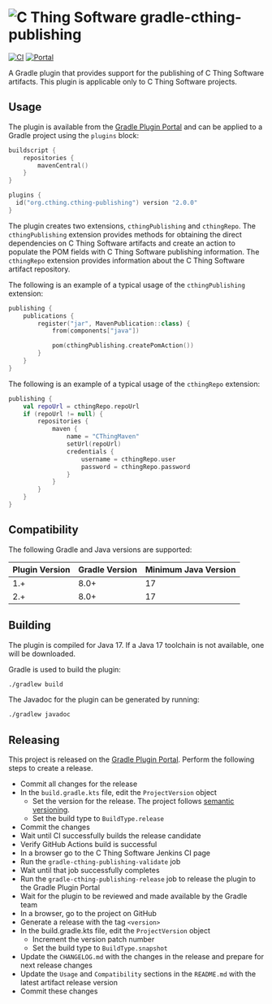 # ![C Thing Software](https://www.cthing.com/branding/CThingSoftware-57x60.png "C Thing Software") gradle-cthing-publishing

[![CI](https://github.com/cthing/gradle-cthing-publishing/actions/workflows/ci.yml/badge.svg)](https://github.com/cthing/gradle-cthing-publishing/actions/workflows/ci.yml)
[![Portal](https://img.shields.io/gradle-plugin-portal/v/org.cthing.cthing-publishing?label=Plugin%20Portal&logo=gradle)](https://plugins.gradle.org/plugin/org.cthing.cthing-publishing)

A Gradle plugin that provides support for the publishing of C Thing Software artifacts. This plugin
is applicable only to C Thing Software projects.

## Usage

The plugin is available from the
[Gradle Plugin Portal](https://plugins.gradle.org/plugin/org.cthing.cthing-publishing) and can be
applied to a Gradle project using the `plugins` block:

```kotlin
buildscript {
    repositories {
        mavenCentral()
    }
}

plugins {
  id("org.cthing.cthing-publishing") version "2.0.0"
}
```

The plugin creates two extensions, `cthingPublishing` and `cthingRepo`. The `cthingPublishing`
extension provides methods for obtaining the direct dependencies on C Thing Software artifacts
and create an action to populate the POM fields with C Thing Software publishing information.
The `cthingRepo` extension provides information about the C Thing Software artifact repository.

The following is an example of a typical usage of the `cthingPublishing` extension:
```kotlin
publishing {
    publications {
        register("jar", MavenPublication::class) {
            from(components["java"])

            pom(cthingPublishing.createPomAction())
        }
    }
}
```
The following is an example of a typical usage of the `cthingRepo` extension:
```kotlin
publishing {
    val repoUrl = cthingRepo.repoUrl
    if (repoUrl != null) {
        repositories {
            maven {
                name = "CThingMaven"
                setUrl(repoUrl)
                credentials {
                    username = cthingRepo.user
                    password = cthingRepo.password
                }
            }
        }
    }
}
```

## Compatibility

The following Gradle and Java versions are supported:

| Plugin Version | Gradle Version | Minimum Java Version |
|----------------|----------------|----------------------|
| 1.+            | 8.0+           | 17                   |
| 2.+            | 8.0+           | 17                   |

## Building

The plugin is compiled for Java 17. If a Java 17 toolchain is not available, one will be downloaded.

Gradle is used to build the plugin:
```bash
./gradlew build
```
The Javadoc for the plugin can be generated by running:
```bash
./gradlew javadoc
```

## Releasing

This project is released on the [Gradle Plugin Portal](https://plugins.gradle.org/plugin/org.cthing.cthing-publishing).
Perform the following steps to create a release.

- Commit all changes for the release
- In the `build.gradle.kts` file, edit the `ProjectVersion` object
    - Set the version for the release. The project follows [semantic versioning](https://semver.org/).
    - Set the build type to `BuildType.release`
- Commit the changes
- Wait until CI successfully builds the release candidate
- Verify GitHub Actions build is successful
- In a browser go to the C Thing Software Jenkins CI page
- Run the `gradle-cthing-publishing-validate` job
- Wait until that job successfully completes
- Run the `gradle-cthing-publishing-release` job to release the plugin to the Gradle Plugin Portal
- Wait for the plugin to be reviewed and made available by the Gradle team
- In a browser, go to the project on GitHub
- Generate a release with the tag `<version>`
- In the build.gradle.kts file, edit the `ProjectVersion` object
    - Increment the version patch number
    - Set the build type to `BuildType.snapshot`
- Update the `CHANGELOG.md` with the changes in the release and prepare for next release changes
- Update the `Usage` and `Compatibility` sections in the `README.md` with the latest artifact release version
- Commit these changes
